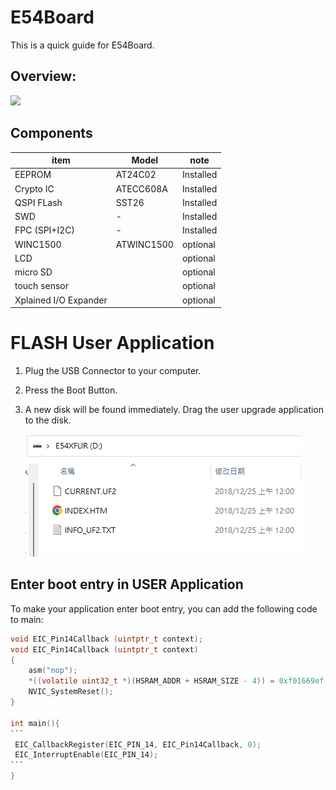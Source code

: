 # E54Board
This is a quick guide for E54Board.

## Overview:

![](png\E54Board.png)

## Components

| item                  | Model      | note      |
| --------------------- | ---------- | --------- |
| EEPROM                | AT24C02    | Installed |
| Crypto IC             | ATECC608A  | Installed |
| QSPI FLash            | SST26      | Installed |
| SWD                   | -          | Installed |
| FPC (SPI+I2C)         | -          | Installed |
| WINC1500              | ATWINC1500 | optional  |
| LCD                   |            | optional  |
| micro SD              |            | optional  |
| touch sensor          |            | optional  |
| Xplained I/O Expander |            | optional  |





# FLASH User Application

1. Plug the USB Connector to your computer.

2. Press the Boot Button.

3. A new disk will be found immediately. Drag the user upgrade application to the disk.

   ![](png\disk.png) 

## Enter boot entry in USER Application

To make your application enter boot entry, you can add the following code to main:

````c
void EIC_Pin14Callback (uintptr_t context);
void EIC_Pin14Callback (uintptr_t context)
{
    asm("nop");
    *((volatile uint32_t *)(HSRAM_ADDR + HSRAM_SIZE - 4)) = 0xf01669ef;
    NVIC_SystemReset();
}

int main(){
```
 EIC_CallbackRegister(EIC_PIN_14, EIC_Pin14Callback, 0);
 EIC_InterruptEnable(EIC_PIN_14);
```
}
````





